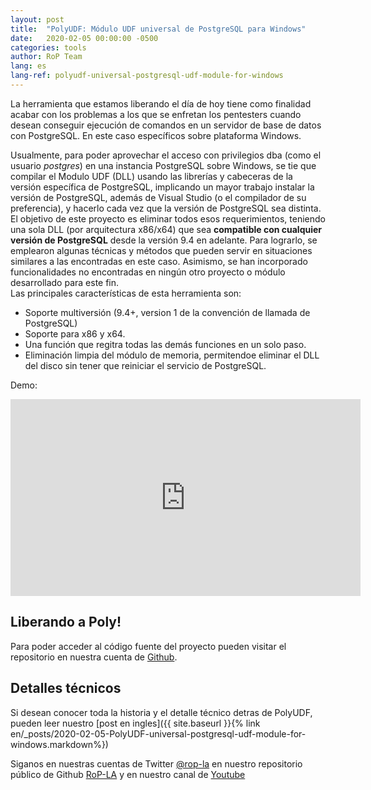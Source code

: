 ```yaml
---
layout: post
title:  "PolyUDF: Módulo UDF universal de PostgreSQL para Windows"
date:   2020-02-05 00:00:00 -0500
categories: tools
author: RoP Team
lang: es
lang-ref: polyudf-universal-postgresql-udf-module-for-windows
---
```


La herramienta que estamos liberando el día de hoy tiene como finalidad acabar con los problemas a los que se enfretan los pentesters cuando desean conseguir ejecución de comandos en un servidor de base de datos con PostgreSQL. En este caso específicos sobre plataforma Windows.

<!--more-->

Usualmente, para poder aprovechar el acceso con privilegios dba (como el usuario *postgres*) en una instancia PostgreSQL sobre Windows, se tie que compilar el Modulo UDF (DLL) usando las librerías y cabeceras de la versión específica de PostgreSQL, implicando un mayor trabajo instalar la versión de PostgreSQL, además de Visual Studio (o el compilador de su preferencia), y hacerlo cada vez que la versión de PostgreSQL sea distinta. El objetivo de este proyecto es eliminar todos esos requerimientos, teniendo una sola DLL (por arquitectura x86/x64) que sea **compatible con cualquier versión de PostgreSQL** desde la versión 9.4 en adelante. Para lograrlo, se emplearon algunas técnicas y métodos que pueden servir en situaciones similares a las encontradas en este caso. Asimismo, se han incorporado funcionalidades no encontradas en ningún otro proyecto o módulo desarrollado para este fin. <br/>
Las principales características de esta herramienta son:
- Soporte multiversión (9.4+, version 1 de la convención de llamada de PostgreSQL)
- Soporte para x86 y x64.
- Una función que regitra todas las demás funciones en un solo paso.
- Eliminación limpia del módulo de memoria, permitendoe eliminar el DLL del disco sin tener que reiniciar el servicio de PostgreSQL.

Demo:

<div align="center"><iframe width="560" height="315" src="https://www.youtube.com/embed/-89qvnDvFek" frameborder="0" allow="accelerometer; autoplay; encrypted-media; gyroscope; picture-in-picture" allowfullscreen></iframe></div>

## Liberando a Poly!
Para poder acceder al código fuente del proyecto pueden visitar el repositorio en nuestra cuenta de [Github][1].

## Detalles técnicos
Si desean conocer toda la historia y el detalle técnico detras de PolyUDF, pueden leer nuestro [post en ingles]({{ site.baseurl }}{% link en/_posts/2020-02-05-PolyUDF-universal-postgresql-udf-module-for-windows.markdown%})

Siganos en nuestras cuentas de Twitter [@rop-la][rop-twitter] en nuestro repositorio público de Github [RoP-LA][rop-github] y en nuestro canal de [Youtube][rop-youtube]

[rop-web]: https://www.rop.la
[rop-twitter]:   https://twitter.com/rop_la
[rop-github]:   https://github.com/rop-la/
[rop-youtube]: https://www.youtube.com/channel/UCg01TfhxLro71ppULtIBAjw
[1]:https://github.com/rop-la/PolyUDF